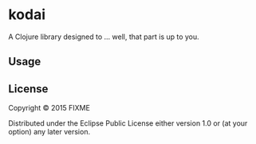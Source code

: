 # kodai

A Clojure library designed to ... well, that part is up to you.

## Usage




## License

Copyright © 2015 FIXME

Distributed under the Eclipse Public License either version 1.0 or (at
your option) any later version.
